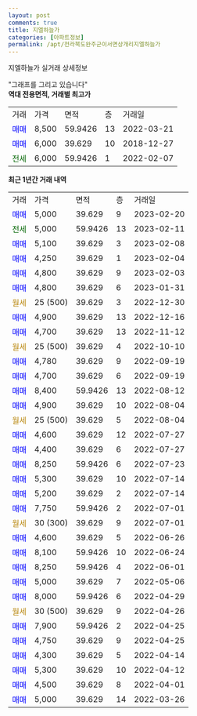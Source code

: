 ```yaml
---
layout: post
comments: true
title: 지엘하늘가
categories: [아파트정보]
permalink: /apt/전라북도완주군이서면상개리지엘하늘가
---
```


지엘하늘가 실거래 상세정보

<script type="text/javascript">
  google.charts.load('current', {'packages':['line', 'corechart']});
  google.charts.setOnLoadCallback(drawChart);

  function drawChart() {
    var data = new google.visualization.DataTable();
    data.addColumn('date', '거래일');
    data.addColumn('number', "매매");
    data.addColumn('number', "전세");
    data.addColumn('number', "전매");

    data.addRows([[new Date(Date.parse("2023-02-20")), 5000, null, null], [new Date(Date.parse("2023-02-11")), null, 5000, null], [new Date(Date.parse("2023-02-08")), 5100, null, null], [new Date(Date.parse("2023-02-04")), 4250, null, null], [new Date(Date.parse("2023-02-03")), 4800, null, null], [new Date(Date.parse("2023-01-31")), 4800, null, null], [new Date(Date.parse("2022-12-30")), null, null, null], [new Date(Date.parse("2022-12-16")), 4900, null, null], [new Date(Date.parse("2022-11-12")), 4700, null, null], [new Date(Date.parse("2022-10-10")), null, null, null], [new Date(Date.parse("2022-09-19")), 4780, null, null], [new Date(Date.parse("2022-09-19")), 4700, null, null], [new Date(Date.parse("2022-08-12")), 8400, null, null], [new Date(Date.parse("2022-08-04")), 4900, null, null], [new Date(Date.parse("2022-08-04")), null, null, null], [new Date(Date.parse("2022-07-27")), 4600, null, null], [new Date(Date.parse("2022-07-27")), 4400, null, null], [new Date(Date.parse("2022-07-23")), 8250, null, null], [new Date(Date.parse("2022-07-14")), 5300, null, null], [new Date(Date.parse("2022-07-14")), 5200, null, null], [new Date(Date.parse("2022-07-01")), 7750, null, null], [new Date(Date.parse("2022-07-01")), null, null, null], [new Date(Date.parse("2022-06-26")), 4600, null, null], [new Date(Date.parse("2022-06-24")), 8100, null, null], [new Date(Date.parse("2022-06-01")), 8250, null, null], [new Date(Date.parse("2022-05-06")), 5000, null, null], [new Date(Date.parse("2022-04-29")), 8000, null, null], [new Date(Date.parse("2022-04-26")), null, null, null], [new Date(Date.parse("2022-04-25")), 7900, null, null], [new Date(Date.parse("2022-04-25")), 4750, null, null], [new Date(Date.parse("2022-04-14")), 4300, null, null], [new Date(Date.parse("2022-04-12")), 5300, null, null], [new Date(Date.parse("2022-04-01")), 4500, null, null], [new Date(Date.parse("2022-03-26")), 5000, null, null]]);

    var options = {
      hAxis: {
        format: 'yyyy/MM/dd'
      },    
      lineWidth: 0,
      pointsVisible: true,    
      title: '최근 1년간 유형별 실거래가 분포',
      legend: { position: 'bottom' }
    };

    var formatter = new google.visualization.NumberFormat({pattern:'###,###'} );
    formatter.format(data, 1);
    formatter.format(data, 2);
    
    setTimeout(function() {
        var chart = new google.visualization.LineChart(document.getElementById('columnchart_material'));
        chart.draw(data, (options));
        document.getElementById('loading').style.display = 'none';
    }, 200);
  }
</script>


<div id="loading" style="z-index:20; display: block; margin-left: 0px">"그래프를 그리고 있습니다"</div>
<div id="columnchart_material" style="width: 95%; margin-left: 0px; display: block"></div>
<!-- contents start -->
<b>역대 전용면적, 거래별 최고가</b>
<table class="sortable">
    <tr>
      <td>거래</td>
      <td>가격</td>
      <td>면적</td>
      <td>층</td>
      <td>거래일</td>
    </tr>
        <tr>
          <td><a style="color: blue">매매</a></td>
          <td>8,500</td>
          <td>59.9426</td>
          <td>13</td>
          <td>2022-03-21</td>
        </tr>            <tr>
          <td><a style="color: blue">매매</a></td>
          <td>6,000</td>
          <td>39.629</td>
          <td>10</td>
          <td>2018-12-27</td>
        </tr>        
        <tr>
              <td><a style="color: darkgreen">전세</a></td>
              <td>6,000</td>
              <td>59.9426</td>
              <td>1</td>
              <td>2022-02-07</td>
            </tr>        
    
</table>

<b>최근 1년간 거래 내역</b>

<table class="sortable">
    <tr>
      <td>거래</td>
      <td>가격</td>
      <td>면적</td>
      <td>층</td>
      <td>거래일</td>
    </tr>
    <tr>
      <td><a style="color: blue">매매</a></td>
      <td>5,000</td>
      <td>39.629</td>
      <td>9</td>
      <td>2023-02-20</td>
    </tr>          <tr>
      <td><a style="color: darkgreen">전세</a></td>
      <td>5,000</td>
      <td>59.9426</td>
      <td>13</td>
      <td>2023-02-11</td>
    </tr>          <tr>
      <td><a style="color: blue">매매</a></td>
      <td>5,100</td>
      <td>39.629</td>
      <td>3</td>
      <td>2023-02-08</td>
    </tr>          <tr>
      <td><a style="color: blue">매매</a></td>
      <td>4,250</td>
      <td>39.629</td>
      <td>1</td>
      <td>2023-02-04</td>
    </tr>          <tr>
      <td><a style="color: blue">매매</a></td>
      <td>4,800</td>
      <td>39.629</td>
      <td>9</td>
      <td>2023-02-03</td>
    </tr>          <tr>
      <td><a style="color: blue">매매</a></td>
      <td>4,800</td>
      <td>39.629</td>
      <td>6</td>
      <td>2023-01-31</td>
    </tr>          <tr>
      <td><a style="color: darkgoldenrod">월세</a></td>
      <td>25 (500)</td>
      <td>39.629</td>
      <td>3</td>
      <td>2022-12-30</td>
    </tr>          <tr>
      <td><a style="color: blue">매매</a></td>
      <td>4,900</td>
      <td>39.629</td>
      <td>13</td>
      <td>2022-12-16</td>
    </tr>          <tr>
      <td><a style="color: blue">매매</a></td>
      <td>4,700</td>
      <td>39.629</td>
      <td>13</td>
      <td>2022-11-12</td>
    </tr>          <tr>
      <td><a style="color: darkgoldenrod">월세</a></td>
      <td>25 (500)</td>
      <td>39.629</td>
      <td>4</td>
      <td>2022-10-10</td>
    </tr>          <tr>
      <td><a style="color: blue">매매</a></td>
      <td>4,780</td>
      <td>39.629</td>
      <td>9</td>
      <td>2022-09-19</td>
    </tr>          <tr>
      <td><a style="color: blue">매매</a></td>
      <td>4,700</td>
      <td>39.629</td>
      <td>6</td>
      <td>2022-09-19</td>
    </tr>          <tr>
      <td><a style="color: blue">매매</a></td>
      <td>8,400</td>
      <td>59.9426</td>
      <td>13</td>
      <td>2022-08-12</td>
    </tr>          <tr>
      <td><a style="color: blue">매매</a></td>
      <td>4,900</td>
      <td>39.629</td>
      <td>10</td>
      <td>2022-08-04</td>
    </tr>          <tr>
      <td><a style="color: darkgoldenrod">월세</a></td>
      <td>25 (500)</td>
      <td>39.629</td>
      <td>5</td>
      <td>2022-08-04</td>
    </tr>          <tr>
      <td><a style="color: blue">매매</a></td>
      <td>4,600</td>
      <td>39.629</td>
      <td>12</td>
      <td>2022-07-27</td>
    </tr>          <tr>
      <td><a style="color: blue">매매</a></td>
      <td>4,400</td>
      <td>39.629</td>
      <td>6</td>
      <td>2022-07-27</td>
    </tr>          <tr>
      <td><a style="color: blue">매매</a></td>
      <td>8,250</td>
      <td>59.9426</td>
      <td>6</td>
      <td>2022-07-23</td>
    </tr>          <tr>
      <td><a style="color: blue">매매</a></td>
      <td>5,300</td>
      <td>39.629</td>
      <td>10</td>
      <td>2022-07-14</td>
    </tr>          <tr>
      <td><a style="color: blue">매매</a></td>
      <td>5,200</td>
      <td>39.629</td>
      <td>2</td>
      <td>2022-07-14</td>
    </tr>          <tr>
      <td><a style="color: blue">매매</a></td>
      <td>7,750</td>
      <td>59.9426</td>
      <td>2</td>
      <td>2022-07-01</td>
    </tr>          <tr>
      <td><a style="color: darkgoldenrod">월세</a></td>
      <td>30 (300)</td>
      <td>39.629</td>
      <td>9</td>
      <td>2022-07-01</td>
    </tr>          <tr>
      <td><a style="color: blue">매매</a></td>
      <td>4,600</td>
      <td>39.629</td>
      <td>5</td>
      <td>2022-06-26</td>
    </tr>          <tr>
      <td><a style="color: blue">매매</a></td>
      <td>8,100</td>
      <td>59.9426</td>
      <td>10</td>
      <td>2022-06-24</td>
    </tr>          <tr>
      <td><a style="color: blue">매매</a></td>
      <td>8,250</td>
      <td>59.9426</td>
      <td>4</td>
      <td>2022-06-01</td>
    </tr>          <tr>
      <td><a style="color: blue">매매</a></td>
      <td>5,000</td>
      <td>39.629</td>
      <td>7</td>
      <td>2022-05-06</td>
    </tr>          <tr>
      <td><a style="color: blue">매매</a></td>
      <td>8,000</td>
      <td>59.9426</td>
      <td>6</td>
      <td>2022-04-29</td>
    </tr>          <tr>
      <td><a style="color: darkgoldenrod">월세</a></td>
      <td>30 (500)</td>
      <td>39.629</td>
      <td>9</td>
      <td>2022-04-26</td>
    </tr>          <tr>
      <td><a style="color: blue">매매</a></td>
      <td>7,900</td>
      <td>59.9426</td>
      <td>2</td>
      <td>2022-04-25</td>
    </tr>          <tr>
      <td><a style="color: blue">매매</a></td>
      <td>4,750</td>
      <td>39.629</td>
      <td>9</td>
      <td>2022-04-25</td>
    </tr>          <tr>
      <td><a style="color: blue">매매</a></td>
      <td>4,300</td>
      <td>39.629</td>
      <td>5</td>
      <td>2022-04-14</td>
    </tr>          <tr>
      <td><a style="color: blue">매매</a></td>
      <td>5,300</td>
      <td>39.629</td>
      <td>10</td>
      <td>2022-04-12</td>
    </tr>          <tr>
      <td><a style="color: blue">매매</a></td>
      <td>4,500</td>
      <td>39.629</td>
      <td>8</td>
      <td>2022-04-01</td>
    </tr>          <tr>
      <td><a style="color: blue">매매</a></td>
      <td>5,000</td>
      <td>39.629</td>
      <td>14</td>
      <td>2022-03-26</td>
    </tr>      </table>
<!-- contents end -->    


